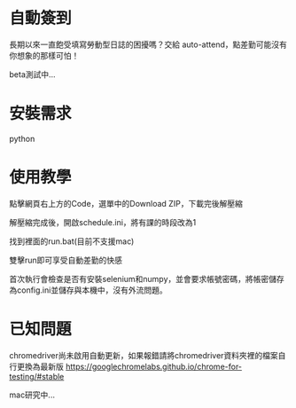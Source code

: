# 自動簽到

長期以來一直飽受填寫勞動型日誌的困擾嗎？交給 auto-attend，點差勤可能沒有你想象的那樣可怕！

beta測試中...

# 安裝需求

python

# 使用教學

點擊網頁右上方的Code，選單中的Download ZIP，下載完後解壓縮

解壓縮完成後，開啟schedule.ini，將有課的時段改為1

找到裡面的run.bat(目前不支援mac)

雙擊run即可享受自動差勤的快感

首次執行會檢查是否有安裝selenium和numpy，並會要求帳號密碼，將帳密儲存為config.ini並儲存與本機中，沒有外流問題。

# 已知問題

chromedriver尚未啟用自動更新，如果報錯請將chromedriver資料夾裡的檔案自行更換為最新版 https://googlechromelabs.github.io/chrome-for-testing/#stable

mac研究中...
